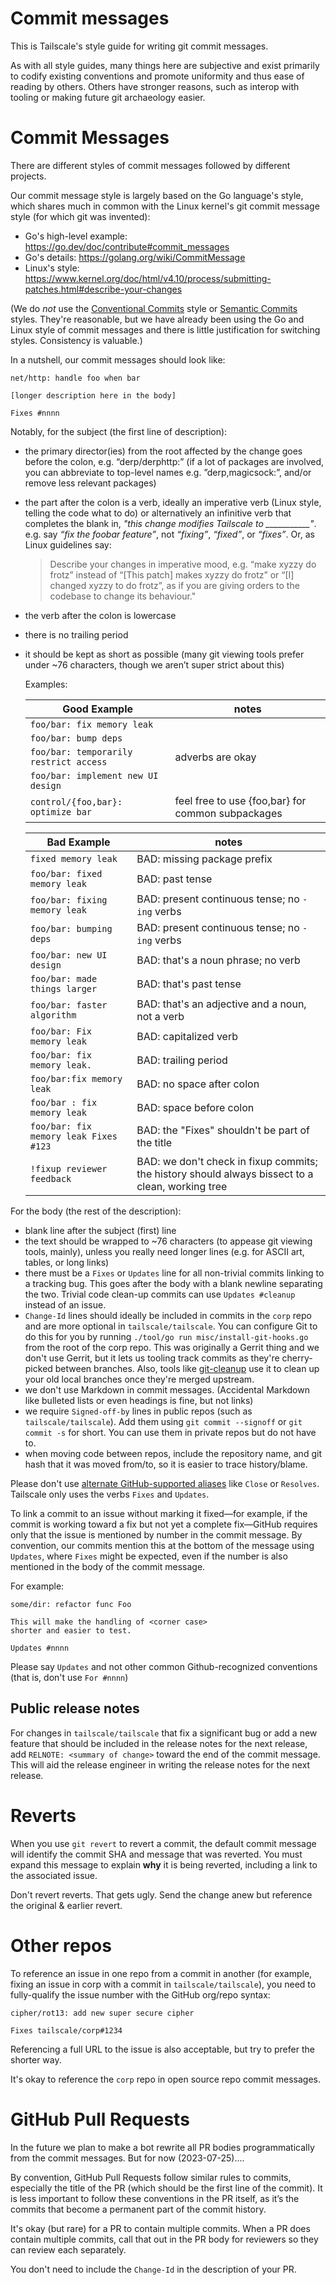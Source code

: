 # Commit messages

This is Tailscale's style guide for writing git commit messages.

As with all style guides, many things here are subjective and exist primarily to
codify existing conventions and promote uniformity and thus ease of reading by
others. Others have stronger reasons, such as interop with tooling or making
future git archaeology easier.

# Commit Messages

There are different styles of commit messages followed by different projects.

Our commit message style is largely based on the Go language's style, which
shares much in common with the Linux kernel's git commit message style (for
which git was invented):

* Go's high-level example: https://go.dev/doc/contribute#commit_messages
* Go's details: https://golang.org/wiki/CommitMessage
* Linux's style: https://www.kernel.org/doc/html/v4.10/process/submitting-patches.html#describe-your-changes

(We do *not* use the [Conventional
Commits](https://www.conventionalcommits.org/en/v1.0.0/) style or [Semantic
Commits](https://gist.github.com/joshbuchea/6f47e86d2510bce28f8e7f42ae84c716)
styles. They're reasonable, but we have already been using the Go and Linux
style of commit messages and there is little justification for switching styles.
Consistency is valuable.)

In a nutshell, our commit messages should look like:

```
net/http: handle foo when bar

[longer description here in the body]

Fixes #nnnn
```

Notably, for the subject (the first line of description):

- the primary director(ies) from the root affected by the change goes before the colon, e.g. “derp/derphttp:” (if a lot of packages are involved, you can abbreviate to top-level names e.g. ”derp,magicsock:”, and/or remove less relevant packages)
- the part after the colon is a verb, ideally an imperative verb (Linux style, telling the code what to do) or alternatively an infinitive verb that completes the blank in, *"this change modifies Tailscale to ___________"*. e.g. say *“fix the foobar feature”*, not *“fixing”*, *“fixed”*, or *“fixes”*. Or, as Linux guidelines say:
    > Describe your changes in imperative mood, e.g. “make xyzzy do frotz” instead of “[This patch] makes xyzzy do frotz” or “[I] changed xyzzy to do frotz”, as if you are giving orders to the codebase to change its behaviour."
- the verb after the colon is lowercase
- there is no trailing period
- it should be kept as short as possible (many git viewing tools prefer under ~76 characters, though we aren’t super strict about this)

  Examples:

  | Good Example | notes |
  | ------- | --- |
  | `foo/bar: fix memory leak` |  |
  | `foo/bar: bump deps` |  |
  | `foo/bar: temporarily restrict access` | adverbs are okay |
  | `foo/bar: implement new UI design` | |
  | `control/{foo,bar}: optimize bar` | feel free to use {foo,bar} for common subpackages|

  | Bad Example | notes |
  | ------- | --- |
  | `fixed memory leak` | BAD: missing package prefix |
  | `foo/bar: fixed memory leak` | BAD: past tense |
  | `foo/bar: fixing memory leak` | BAD: present continuous tense; no `-ing` verbs |
  | `foo/bar: bumping deps` | BAD: present continuous tense; no `-ing` verbs | 
  | `foo/bar: new UI design` | BAD: that's a noun phrase; no verb | 
  | `foo/bar: made things larger` | BAD: that's past tense | 
  | `foo/bar: faster algorithm` | BAD: that's an adjective and a noun, not a verb |
  | `foo/bar: Fix memory leak` | BAD: capitalized verb |
  | `foo/bar: fix memory leak.` | BAD: trailing period |
  | `foo/bar:fix memory leak` | BAD: no space after colon |
  | `foo/bar : fix memory leak` | BAD: space before colon |
  | `foo/bar: fix memory leak Fixes #123` | BAD: the "Fixes" shouldn't be part of the title |
  | `!fixup reviewer feedback` | BAD: we don't check in fixup commits; the history should always bissect to a clean, working tree |


For the body (the rest of the description):

- blank line after the subject (first) line
- the text should be wrapped to ~76 characters (to appease git viewing tools, mainly), unless you really need longer lines (e.g. for ASCII art, tables, or long links)
- there must be a `Fixes` or `Updates` line for all non-trivial commits linking to a tracking bug. This goes after the body with a blank newline separating the two. Trivial code clean-up commits can use `Updates #cleanup` instead of an issue.
- `Change-Id` lines should ideally be included in commits in the `corp` repo and are more optional in `tailscale/tailscale`. You can configure Git to do this for you by running `./tool/go run misc/install-git-hooks.go` from the root of the corp repo. This was originally a Gerrit thing and we don't use Gerrit, but it lets us tooling track commits as they're cherry-picked between branches. Also, tools like [git-cleanup](https://github.com/bradfitz/gitutil) use it to clean up your old local branches once they're merged upstream.
- we don't use Markdown in commit messages. (Accidental Markdown like bulleted lists or even headings is fine, but not links)
- we require `Signed-off-by` lines in public repos (such as `tailscale/tailscale`). Add them using `git commit --signoff` or `git commit -s` for short. You can use them in private repos but do not have to.
- when moving code between repos, include the repository name, and git hash that it was moved from/to, so it is easier to trace history/blame.

Please don't use [alternate GitHub-supported
aliases](https://docs.github.com/en/issues/tracking-your-work-with-issues/linking-a-pull-request-to-an-issue)
like `Close` or `Resolves`. Tailscale only uses the verbs `Fixes` and `Updates`.

To link a commit to an issue without marking it fixed—for example, if the commit
is working toward a fix but not yet a complete fix—GitHub requires only that the
issue is mentioned by number in the commit message. By convention, our commits
mention this at the bottom of the message using `Updates`, where `Fixes` might
be expected, even if the number is also mentioned in the body of the commit
message.

For example:

```
some/dir: refactor func Foo

This will make the handling of <corner case>
shorter and easier to test.

Updates #nnnn
```

Please say `Updates` and not other common Github-recognized conventions (that is, don't use `For #nnnn`)

## Public release notes

For changes in `tailscale/tailscale` that fix a significant bug or add a new feature that should be included in the release notes for the next release,
add `RELNOTE: <summary of change>` toward the end of the commit message.
This will aid the release engineer in writing the release notes for the next release.

# Reverts

When you use `git revert` to revert a commit, the default commit message will identify the commit SHA and message that was reverted.  You must expand this message to explain **why** it is being reverted, including a link to the associated issue.

Don't revert reverts. That gets ugly. Send the change anew but reference
the original & earlier revert.

# Other repos

To reference an issue in one repo from a commit in another (for example, fixing an issue in corp with a commit in `tailscale/tailscale`), you need to fully-qualify the issue number with the GitHub org/repo syntax:

```
cipher/rot13: add new super secure cipher

Fixes tailscale/corp#1234
```

Referencing a full URL to the issue is also acceptable, but try to prefer the shorter way.

It's okay to reference the `corp` repo in open source repo commit messages.

# GitHub Pull Requests

In the future we plan to make a bot rewrite all PR bodies programmatically from
the commit messages. But for now (2023-07-25)....

By convention, GitHub Pull Requests follow similar rules to commits, especially
the title of the PR (which should be the first line of the commit). It is less
important to follow these conventions in the PR itself, as it’s the commits that
become a permanent part of the commit history.

It's okay (but rare) for a PR to contain multiple commits. When a PR does
contain multiple commits, call that out in the PR body for reviewers so they can
review each separately.

You don't need to include the `Change-Id` in the description of your PR.
